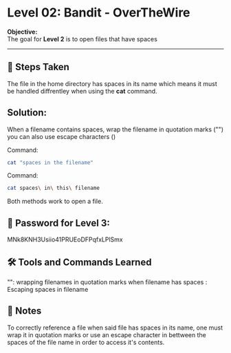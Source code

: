 # Level 02: Bandit - OverTheWire

**Objective:**  
The goal for **Level 2** is to open files that have spaces

---

## 📝 Steps Taken
The file in the home directory has spaces in its name which means it must be handled diffrentley when using the **cat** command.

## Solution:
When a filename contains spaces, wrap the filename in quotation marks ("") you can also use escape characters (\)

  Command:
   ```bash
   cat "spaces in the filename"
```

Command:
   ```bash
   cat spaces\ in\ this\ filename
```
Both methods work to open a file.


## 🔑 Password for Level 3:
MNk8KNH3Usiio41PRUEoDFPqfxLPlSmx

## 🛠️ Tools and Commands Learned
"": wrapping filenames in quotation marks when filename has spaces
\: Escaping spaces in filename


## 📝 Notes
To correctly reference a file when said file has spaces in its name, one must wrap it in quotation marks or use an escape character in bettween the spaces of the file name in order to access it's contents.
